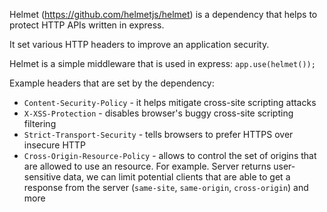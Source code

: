 Helmet (https://github.com/helmetjs/helmet) is a dependency that helps to protect HTTP APIs written in express.

It set various HTTP headers to improve an application security.

Helmet is a simple middleware that is used in express:
`
app.use(helmet());
`

Example headers that are set by the dependency:

- `Content-Security-Policy` - it helps mitigate cross-site scripting attacks
- `X-XSS-Protection` - disables browser's buggy cross-site scripting filtering
- `Strict-Transport-Security` - tells browsers to prefer HTTPS over insecure HTTP
- `Cross-Origin-Resource-Policy` - allows to control the set of origins that are allowed to use an resource. For example. Server returns user-sensitive data, we can limit potential clients that are able to get a response from the server (`same-site`, `same-origin`, `cross-origin`)
and more